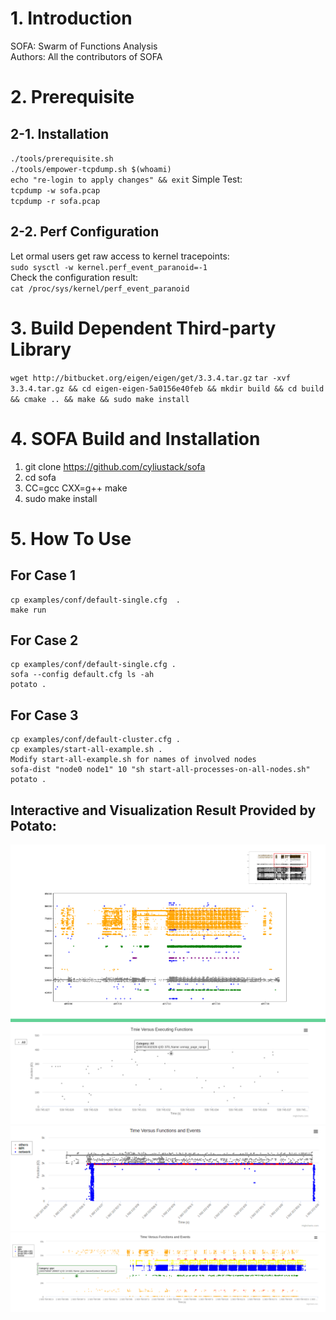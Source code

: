 # 1. Introduction
SOFA: Swarm of Functions Analysis  
Authors: All the contributors of SOFA

# 2. Prerequisite

## 2-1. Installation 
`./tools/prerequisite.sh`  
`./tools/empower-tcpdump.sh $(whoami)`  
`echo "re-login to apply changes" && exit`
Simple Test:  
`tcpdump -w sofa.pcap`  
`tcpdump -r sofa.pcap`  
 
## 2-2. Perf Configuration
Let ormal users get raw access to kernel tracepoints:  
`sudo sysctl -w kernel.perf_event_paranoid=-1`  
Check the configuration result:  
`cat /proc/sys/kernel/perf_event_paranoid`  


# 3. Build Dependent Third-party Library
`wget http://bitbucket.org/eigen/eigen/get/3.3.4.tar.gz`
`tar -xvf 3.3.4.tar.gz && cd eigen-eigen-5a0156e40feb && mkdir build && cd build && cmake .. && make && sudo make install` 

# 4. SOFA Build and Installation 
1. git clone https://github.com/cyliustack/sofa
2. cd sofa 
3. CC=gcc CXX=g++ make 
4. sudo make install

# 5. How To Use
## For Case 1
```
cp examples/conf/default-single.cfg  .
make run
```
## For Case 2
```
cp examples/conf/default-single.cfg .
sofa --config default.cfg ls -ah  
potato .    
```
## For Case 3
```
cp examples/conf/default-cluster.cfg .
cp examples/start-all-example.sh .
Modify start-all-example.sh for names of involved nodes
sofa-dist "node0 node1" 10 "sh start-all-processes-on-all-nodes.sh" 
potato .    
```

## Interactive and Visualization Result Provided by Potato:  
![Alt text](./figures/demo.png)
![Alt text](./figures/demo2.png)
![Alt text](./figures/demo3.png)
![Alt text](./figures/demo4.png)





